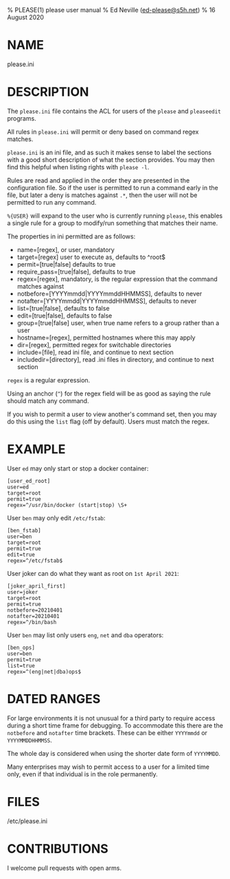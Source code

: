 % PLEASE(1) please user manual
% Ed Neville (ed-please@s5h.net)
% 16 August 2020

# NAME

please.ini

# DESCRIPTION

The `please.ini` file contains the ACL for users of the `please` and `pleaseedit` programs.

All rules in `please.ini` will permit or deny based on command regex matches.

`please.ini` is an ini file, and as such it makes sense to label the sections with a good short description of what the section provides. You may then find this helpful when listing rights with `please -l`.

Rules are read and applied in the order they are presented in the configuration file. So if the user is permitted to run a command early in the file, but later a deny is matches against `.*`, then the user will not be permitted to run any command.

`%{USER}` will expand to the user who is currently running `please`, this enables a single rule for a group to modify/run something that matches their name.

The properties in ini permitted are as follows:

 * name=[regex], or user, mandatory
 * target=[regex] user to execute as, defaults to ^root$
 * permit=[true|false] defaults to true
 * require_pass=[true|false], defaults to true
 * regex=[regex], mandatory, is the regular expression that the command matches against
 * notbefore=[YYYYmmdd|YYYYmmddHHMMSS], defaults to never
 * notafter=[YYYYmmdd|YYYYmmddHHMMSS], defaults to never
 * list=[true|false], defaults to false
 * edit=[true|false], defaults to false
 * group=[true|false] user, when true name refers to a group rather than a user
 * hostname=[regex], permitted hostnames where this may apply
 * dir=[regex], permitted regex for switchable directories
 * include=[file], read ini file, and continue to next section
 * includedir=[directory], read .ini files in directory, and continue to next section

`regex` is a regular expression.

Using an anchor (`^`) for the regex field will be as good as saying the rule should match any command.

If you wish to permit a user to view another's command set, then you may do this using the `list` flag (off by default). Users must match the regex.

# EXAMPLE

User `ed` may only start or stop a docker container:

```
[user_ed_root]
user=ed
target=root
permit=true
regex=^/usr/bin/docker (start|stop) \S+
```

User `ben` may only edit `/etc/fstab`:

```
[ben_fstab]
user=ben
target=root
permit=true
edit=true
regex=^/etc/fstab$
```

User joker can do what they want as root on `1st April 2021`:

```
[joker_april_first]
user=joker
target=root
permit=true
notbefore=20210401
notafter=20210401
regex=^/bin/bash
```

User `ben` may list only users `eng`, `net` and `dba` operators:

```
[ben_ops]
user=ben
permit=true
list=true
regex=^(eng|net|dba)ops$
```

# DATED RANGES

For large environments it is not unusual for a third party to require access during a short time frame for debugging. To accommodate this there are the `notbefore` and `notafter` time brackets. These can be either `YYYYmmdd` or `YYYYMMDDHHMMSS`.

The whole day is considered when using the shorter date form of `YYYYMMDD`.

Many enterprises may wish to permit access to a user for a limited time only, even if that individual is in the role permanently.

# FILES

/etc/please.ini

# CONTRIBUTIONS

I welcome pull requests with open arms.

